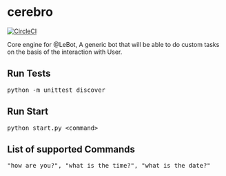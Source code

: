 cerebro
=======

[![CircleCI](https://circleci.com/gh/Le-Bot/cerebro/tree/master.svg?style=shield)](https://circleci.com/gh/Le-Bot/cerebro/tree/master)

Core engine for @LeBot, A generic bot that will be able to do custom tasks on the basis of the interaction with User.

## Run Tests

<pre>python -m unittest discover</pre>


## Run Start

<pre>python start.py &lt;command&gt; </pre>


## List of supported Commands

<pre>"how are you?", "what is the time?", "what is the date?"</pre>
